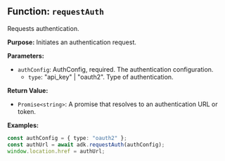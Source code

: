 ## Function: `requestAuth`

Requests authentication.

**Purpose:**
Initiates an authentication request.

**Parameters:**
- `authConfig`: AuthConfig, required. The authentication configuration.
  - `type`: "api_key" | "oauth2". Type of authentication.

**Return Value:**
- `Promise<string>`: A promise that resolves to an authentication URL or token.

**Examples:**
```typescript
const authConfig = { type: "oauth2" };
const authUrl = await adk.requestAuth(authConfig);
window.location.href = authUrl;
```